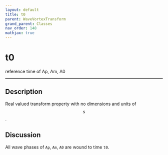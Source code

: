 ```yaml
---
layout: default
title: t0
parent: WaveVortexTransform
grand_parent: Classes
nav_order: 148
mathjax: true
---
```


#  t0

reference time of Ap, Am, A0


---

## Description
Real valued transform property with no dimensions and units of $$s$$.

## Discussion

All wave phases of `Ap`, `Am`, `A0` are wound to time `t0`. 

